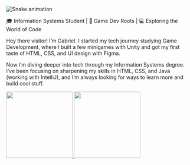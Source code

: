 ![Snake animation](https://github.com/seu-usuário-aqui/seu-usuário-aqui/blob/output/github-contribution-grid-snake.svg)

🎓 Information Systems Student | 👾 Game Dev Roots | 💻 Exploring the World of Code

Hey there visitor! I’m Gabriel. I started my tech journey studying Game Development, where I built a few minigames with Unity and got my first taste of HTML, CSS, and UI design with Figma.

Now I’m diving deeper into tech through my Information Systems degree. I’ve been focusing on sharpening my skills in HTML, CSS, and Java (working with IntelliJ), and I’m always looking for ways to learn more and build cool stuff.

<div>
<a href="https://github.com/Clds07">
<img loading="lazy" height="180em" src="https://github-readme-stats.vercel.app/api/top-langs/?username=Clds07&layout=compact&langs_count=7&theme=dracula"/>
<img loading="lazy" height="180em" src="https://github-readme-stats.vercel.app/api?username=Clds07&show_icons=true&theme=dracula&include_all_commits=true&count_private=true"/>
</div>
